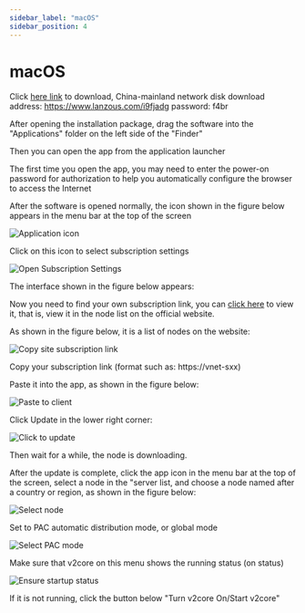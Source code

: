 ```yaml
---
sidebar_label: "macOS"
sidebar_position: 4
---
```

# macOS

Click [here link](https://panel.libcyber.xyz/clients/LibCyber-V2U.dmg) to download, China-mainland network disk download address: https://www.lanzous.com/i9fjadg password: f4br

After opening the installation package, drag the software into the "Applications" folder on the left side of the "Finder"

Then you can open the app from the application launcher

The first time you open the app, you may need to enter the power-on password for authorization to help you automatically configure the browser to access the Internet

After the software is opened normally, the icon shown in the figure below appears in the menu bar at the top of the screen

![Application icon][v2u-menu-icon]

Click on this icon to select subscription settings

![Open Subscription Settings][v2u-open-sub-setting]

The interface shown in the figure below appears:

Now you need to find your own subscription link, you can [click here](https://panel.libcyber.xyz/nodeList) to view it, that is, view it in the node list on the official website.

As shown in the figure below, it is a list of nodes on the website:

![Copy site subscription link][sub-link]

Copy your subscription link (format such as: https://vnet-sxx)

Paste it into the app, as shown in the figure below:

![Paste to client][v2u-add-sub]

Click Update in the lower right corner:

![Click to update][v2u-click-update]

Then wait for a while, the node is downloading.

After the update is complete, click the app icon in the menu bar at the top of the screen, select a node in the "server list, and choose a node named after a country or region, as shown in the figure below:

![Select node][v2u-select-node]

Set to PAC automatic distribution mode, or global mode

![Select PAC mode][v2u-pac-mode]

Make sure that v2core on this menu shows the running status (on status)

![Ensure startup status][v2u-v2core-on]

If it is not running, click the button below "Turn v2core On/Start v2core"

[v2u-menu-icon]: https://cdn.jsdelivr.net/gh/LibCyber/docs-cdn@v1.1.1/assets/v2-macos/v2u-menu-icon.jpg "application icon"
[v2u-open-sub-setting]: https://cdn.jsdelivr.net/gh/LibCyber/docs-cdn@v1.1.1/assets/v2-macos/v2u-open-sub-setting.jpg "Open subscription set up"
[sub-link]: https://cdn.jsdelivr.net/gh/LibCyber/docs-cdn@v1.1.1/assets/v2-android/sub-link.jpg "Copy website subscription link"
[v2u-add-sub]: https://cdn.jsdelivr.net/gh/LibCyber/docs-cdn@v1.1.1/assets/v2-macos/v2u-add-sub.jpg "Paste to client"
[v2u-click-update]: https://cdn.jsdelivr.net/gh/LibCyber/docs-cdn@v1.1.1/assets/v2-macos/v2u-click-update.jpg "Click to update"
[v2u-select-node]: https://cdn.jsdelivr.net/gh/LibCyber/docs-cdn@v1.1.1/assets/v2-macos/v2u-select-node.jpg "Select Node"
[v2u-pac-mode]: https://cdn.jsdelivr.net/gh/LibCyber/docs-cdn@v1.1.1/assets/v2-macos/v2u-pac-mode.jpg "Select PAC mode"
[v2u-v2core-on]: https://cdn.jsdelivr.net/gh/LibCyber/docs-cdn@v1.1.1/assets/v2-macos/v2u-v2core-on.jpg "Ensure the startup status"